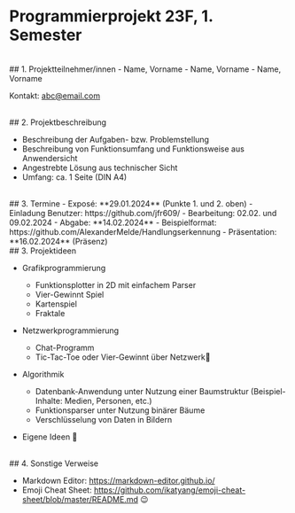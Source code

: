 # Programmierprojekt 23F, 1. Semester
<br>
## 1. Projektteilnehmer/innen
- Name, Vorname
- Name, Vorname
- Name, Vorname

Kontakt: abc@email.com

<br>
## 2. Projektbeschreibung

- Beschreibung der Aufgaben- bzw. Problemstellung
- Beschreibung von Funktionsumfang und Funktionsweise aus Anwendersicht
- Angestrebte Lösung aus technischer Sicht
- Umfang: ca. 1 Seite (DIN A4)

<br>
## 3. Termine
- Exposé: **29.01.2024** (Punkte 1. und 2. oben)
	- Einladung Benutzer: https://github.com/jfr609/
- Bearbeitung: 02.02. und 09.02.2024
- Abgabe: **14.02.2024** 
	- Beispielformat: https://github.com/AlexanderMelde/Handlungserkennung
- Präsentation: **16.02.2024** (Präsenz)

<br>
## 3. Projektideen

- Grafikprogrammierung
	- Funktionsplotter in 2D mit einfachem Parser
	- Vier-Gewinnt Spiel
	- Kartenspiel
	- Fraktale 

- Netzwerkprogrammierung
	- Chat-Programm
	- Tic-Tac-Toe oder Vier-Gewinnt über Netzwerk

- Algorithmik
	- Datenbank-Anwendung unter Nutzung einer Baumstruktur (Beispiel-Inhalte: Medien, Personen, etc.)
	- Funktionsparser unter Nutzung binärer Bäume
	- Verschlüsselung von Daten in Bildern

- Eigene Ideen :slightly_smiling_face:

<br>
## 4. Sonstige Verweise

- Markdown Editor: https://markdown-editor.github.io/
- Emoji Cheat Sheet: https://github.com/ikatyang/emoji-cheat-sheet/blob/master/README.md :wink:
